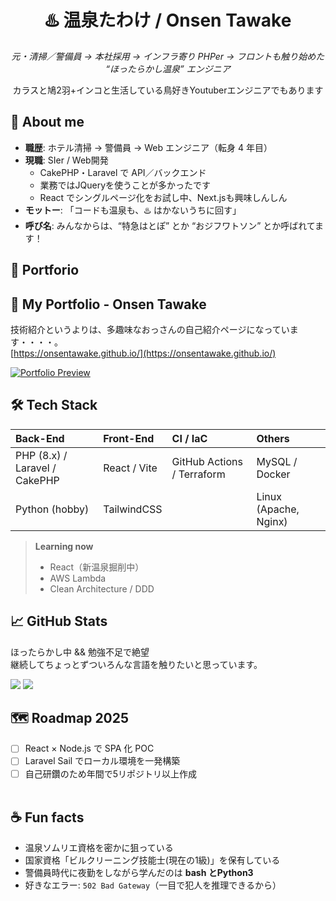 <!-- プロフィールタイトル -->
<h1 align="center">♨️ 温泉たわけ / Onsen Tawake</h1>
<p align="center">
  <em>元・清掃／警備員 → 本社採用 → インフラ寄り PHPer → フロントも触り始めた “ほったらかし温泉” エンジニア</em>
</p>
<p align="center">
  カラスと鳩2羽+インコと生活している鳥好きYoutuberエンジニアでもあります
</p>

## 🔎 About me
- **職歴**: ホテル清掃 → 警備員 → Web エンジニア（転身 4 年目）
- **現職**: SIer / Web開発  
  - CakePHP・Laravel で API／バックエンド
  - 業務ではJQueryを使うことが多かったです
  - React でシングルページ化をお試し中、Next.jsも興味しんしん
- **モットー**: 「コードも温泉も、♨️ はかないうちに回す」
- **呼び名**: みんなからは、“特急はとぽ” とか “おジフワトソン” とか呼ばれてます！

## 🎨 Portforio

## 👀 My Portfolio - Onsen Tawake  
技術紹介というよりは、多趣味なおっさんの自己紹介ページになっています・・・・。  
[https://onsentawake.github.io/](https://onsentawake.github.io/)  

[![Portfolio Preview](https://github.com/user-attachments/assets/b1c6ec46-e09c-4776-8396-5ca3f2b3ec9d)](https://onsentawake.github.io/)


## 🛠 Tech Stack
| Back-End | Front-End | CI / IaC | Others |
|:--|:--|:--|:--|
| PHP (8.x) / Laravel / CakePHP | React / Vite | GitHub Actions / Terraform | MySQL / Docker |
| Python (hobby) | TailwindCSS | | Linux (Apache, Nginx) |

> **Learning now**  
> - React（新温泉掘削中）  
> - AWS Lambda  
> - Clean Architecture / DDD


## 📈 GitHub Stats
ほったらかし中 && 勉強不足で絶望  
継続してちょっとずついろんな言語を触りたいと思っています。
<p align="left">
    <img src="https://github-readme-stats.vercel.app/api/top-langs/?username=onsentawake&layout=compact&title_color=f2aa4c&text_color=e0e0e0&bg_color=0f1117&border_color=444c56&icon_color=66d9ef&hide=Jupyter%20Notebook,CSS" />
 <img src="https://github-readme-stats.vercel.app/api?username=onsentawake&show_icons=true&title_color=f2aa4c&text_color=e0e0e0&icon_color=66d9ef&bg_color=0f1117&border_color=444c56" />
</p>

## 🗺️ Roadmap 2025
- [ ] React × Node.js で SPA 化 POC
- [ ] Laravel Sail でローカル環境を一発構築
- [ ] 自己研鑽のため年間で5リポジトリ以上作成  
&nbsp;

## ☕️ Fun facts
- 温泉ソムリエ資格を密かに狙っている
- 国家資格「ビルクリーニング技能士(現在の1級)」を保有している
- 警備員時代に夜勤をしながら学んだのは **bash とPython3**  
- 好きなエラー: `502 Bad Gateway`（一目で犯人を推理できるから）
